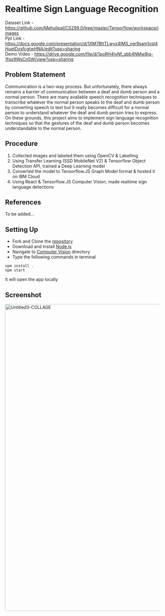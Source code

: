 # Realtime Sign Language Recognition

Dataset Link - https://github.com/Mehulipal/CS299.0/tree/master/Tensorflow/workspace/images <br />
Ppt Link - https://docs.google.com/presentation/d/1XM7BttTLwyz4IMS_ygr9sam1osl4HuetDxsfcgtwHNA/edit?usp=sharing <br />
Demo Video - https://drive.google.com/file/d/1poRH4IyNf_sbb4NMw9iq-1fpz9WsCn5W/view?usp=sharing

## Problem Statement
Communication is a two-way process. But unfortunately, there always remains a barrier of communication between a deaf and dumb person and a normal person. There are many available speech recognition techniques to transcribe whatever the normal person speaks to the deaf and dumb person by converting speech to text but it really becomes difficult for a normal person to understand whatever the deaf and dumb person tries to express. On these grounds, this project aims to implement sign language recognition techniques so that the gestures of the deaf and dumb person becomes understandable to the normal person.

## Procedure
1. Collected images and labeled them using OpenCV & LabelImg
2. Using Transfer Learning (SSD MobileNet V2) & Tensorflow Object Detection API, trained a Deep Learning model
3. Converted the model to Tensorflow.JS Graph Model format & hosted it on IBM Cloud
4. Using React & Tensorflow.JS Computer Vision, made realtime sign language detections

## References
To be added...

## Setting Up
- Fork and Clone the [repository](https://github.com/Mehulipal/CS299.0)
- Download and Install [Node.js](https://nodejs.org/en/download/)
- Navigate to [Computer Vision](https://github.com/Mehulipal/CS299.0/tree/master/ComputerVision) directory
- Type the following commands in terminal
```
npm install .
npm start
``` 
It will open the app locally

## Screenshot
<img src="https://i.ibb.co/jMD5kqC/Untitled3-COLLAGE.jpg" alt="Untitled3-COLLAGE" border="0" width="1000">
